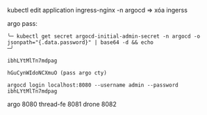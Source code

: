 kubectl edit application ingress-nginx -n argocd => xóa ingerss

argo pass: 
```
╰─ kubectl get secret argocd-initial-admin-secret -n argocd -o jsonpath="{.data.password}" | base64 -d && echo                                                                 ─╯

ibhLYtMlTn7mdpag

hGuCynWIdoNCXmuO (pass argo cty)

argocd login localhost:8080 --username admin --password ibhLYtMlTn7mdpag  
```


argo 8080
thread-fe 8081
drone 8082